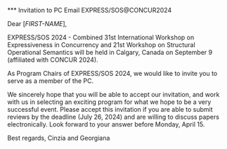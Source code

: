 *** Invitation to PC Email EXPRESS/SOS@CONCUR2024

Dear [*FIRST-NAME*],

EXPRESS/SOS 2024 - Combined 31st International Workshop on Expressiveness in Concurrency and 21st Workshop on Structural Operational Semantics will be held in Calgary, Canada on September 9 (affiliated with CONCUR 2024). 

As Program Chairs of EXPRESS/SOS 2024, we would like to invite you to serve as a member of the PC.

We sincerely hope that you will be able to accept our invitation, and work with us in selecting an exciting program for what we hope to be a very successful event. Please accept this invitation if you are able to submit reviews by the deadline (July 26, 2024) and are willing to discuss papers electronically.
Look forward to your answer before Monday, April 15.

Best regards,
Cinzia and Georgiana
